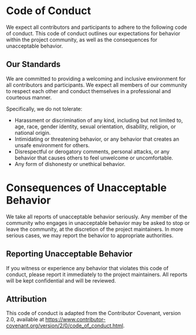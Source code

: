 # Code of Conduct
We expect all contributors and participants to adhere to the following code of conduct. This code of conduct outlines our expectations for behavior within the project community, as well as the consequences for unacceptable behavior.

## Our Standards
We are committed to providing a welcoming and inclusive environment for all contributors and participants. We expect all members of our community to respect each other and conduct themselves in a professional and courteous manner.

Specifically, we do not tolerate:

- Harassment or discrimination of any kind, including but not limited to, age, race, gender identity, sexual orientation, disability, religion, or national origin.
- Intimidating or threatening behavior, or any behavior that creates an unsafe environment for others.
- Disrespectful or derogatory comments, personal attacks, or any behavior that causes others to feel unwelcome or uncomfortable.
- Any form of dishonesty or unethical behavior.

# Consequences of Unacceptable Behavior
We take all reports of unacceptable behavior seriously. Any member of the community who engages in unacceptable behavior may be asked to stop or leave the community, at the discretion of the project maintainers. In more serious cases, we may report the behavior to appropriate authorities.

## Reporting Unacceptable Behavior
If you witness or experience any behavior that violates this code of conduct, please report it immediately to the project maintainers. All reports will be kept confidential and will be reviewed.

## Attribution
This code of conduct is adapted from the Contributor Covenant, version 2.0, available at https://www.contributor-covenant.org/version/2/0/code_of_conduct.html.